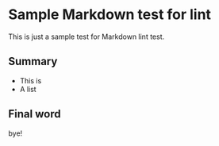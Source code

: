 # Sample Markdown test for lint

This is just a sample test for Markdown lint test.

## Summary

- This is
- A list

## Final word

bye!
